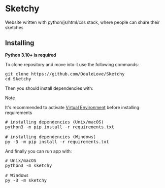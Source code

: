 <h1>Sketchy</h1>
Website written with python/js/html/css stack, where people can share their sketches

<br>

<h2>Installing</h2>
<b>Python 3.10+ is required</b>

To clone repository and move into it use the following commands:
<pre>
git clone https://github.com/DouleLove/Sketchy
cd Sketchy
</pre>

Then you should install dependencies with:

> [!NOTE]
> It's recommended to activate
> <a href="https://docs.python.org/3/library/venv.html">Virtual Environment</a>
> before installing requirements

<pre>
# installing dependencies (Unix/macOS)
python3 -m pip install -r requirements.txt

# installing dependencies (Windows)
py -3 -m pip install -r requirements.txt
</pre>

And finally you can run app with:

<pre>
# Unix/macOS
python3 -m sketchy

# Windows
py -3 -m sketchy
</pre>
